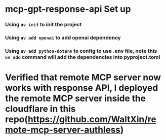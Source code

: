 # mcp-gpt-response-api Set up

### Using ```uv init``` to init the project

### Using ```uv add openai``` to add openai dependency

### Using ```uv add python-dotenv``` to config to use .env file, note this ```uv add``` command will add the dependencies into pyproject.toml

# Verified that remote MCP server now works with response API, I deployed the remote MCP server inside the cloudflare in this repo(https://github.com/WaltXin/remote-mcp-server-authless)
